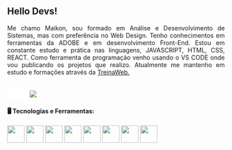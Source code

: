 
<img align="right" width="250px" style="margin-top:-20px">



## Hello Devs!
<p align="justify"> Me chamo Maikon, sou formado em Análise e Desenvolvimento de Sistemas, mas com preferência no Web Design. Tenho conhecimentos em ferramentas da ADOBE e em desenvolvimento Front-End. Estou em constante estudo e prática nas linguagens, JAVASCRIPT, HTML, CSS, REACT. Como ferramenta de programação venho usando o VS CODE onde vou publicando os projetos que realizo. Atualmente me mantenho em estudo e formações através da <a href="https://www.treinaweb.com.br/">TreinaWeb.<a> </P>

<br>
<div>
<a href="https://instagram.com/angel_iyzz" target="_blank"><img align="center" width="22px" src="https://github.com/Aakarsh-B/trying-repos/blob/master/insta.svg" target="_blank"></a>
<a href="[https://www.linkedin.com/in/seu-usuário-linkedln-aqui](https://www.linkedin.com/in/maikon-fernando-457b98181/)" target="_blank"><img align="center" width="22px" src="https://github.com/Aakarsh-B/trying-repos/blob/master/linkedin.svg" target="_blank"></a>   
<a href = "mailto:mcharles784@gmail.com"><img align="center" src="https://img.shields.io/badge/Gmail-D14836?style=for-the-badge&logo=gmail&logoColor=white" target="_blank"></a>
</div>


#### 🖥️ Tecnologias e Ferramentas: 
<img src="https://cdn.jsdelivr.net/gh/devicons/devicon/icons/html5/html5-original.svg" width="40" height="40" /> <img
 src="https://cdn.jsdelivr.net/gh/devicons/devicon/icons/css3/css3-original.svg" width="40" height="40" />  <img                                        src="https://cdn.jsdelivr.net/gh/devicons/devicon/icons/javascript/javascript-original.svg" width="40" height="40" /> <img 
 src="https://cdn.jsdelivr.net/gh/devicons/devicon/icons/react/react-original.svg" width="40" height="40" /> <img  src="https://cdn.jsdelivr.net/gh/devicons/devicon/icons/visualstudio/visualstudio-plain.svg" width="40" height="40" /> <img  src="https://cdn.jsdelivr.net/gh/devicons/devicon/icons/github/github-original.svg" width="40" height="40" />  <img  src="https://cdn.jsdelivr.net/gh/devicons/devicon/icons/gitlab/gitlab-original.svg" width="40" height="40" />  <img  src="https://cdn.jsdelivr.net/gh/devicons/devicon/icons/behance/behance-original.svg" width="40" height="40" /> <br>
    

